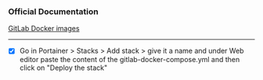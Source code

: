 ### Official Documentation
[GitLab Docker images](https://docs.gitlab.com/omnibus/docker/ "GitLab Docker images")

---

- [X] Go in Portainer > Stacks > Add stack > give it a name and under Web editor paste the content of the gitlab-docker-compose.yml and then click on "Deploy the stack"
